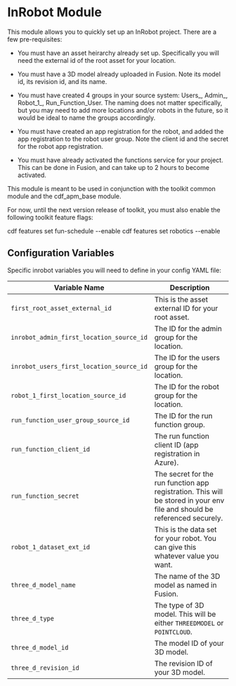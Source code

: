 # InRobot Module

This module allows you to quickly set up an InRobot project. There are a few pre-requisites:

- You must have an asset heirarchy already set up. Specifically you will need the external id of the root asset for your location.

- You must have a 3D model already uploaded in Fusion. Note its model id, its revision id, and its name.

- You must have created 4 groups in your source system: Users_<Location>, Admin_<Location>, Robot_1_<Location>, Run_Function_User. The naming does not matter specifically, but you may need to add more locations and/or robots in the future, so it would be ideal to name the groups accordingly.

- You must have created an app registration for the robot, and added the app registration to the robot user group. Note the client id and the secret for the robot app registration.

- You must have already activated the functions service for your project. This can be done in Fusion, and can take up to 2 hours to become activated.

This module is meant to be used in conjunction with the toolkit common module and the cdf_apm_base module.

For now, until the next version release of toolkit, you must also enable the following toolkit feature flags:

cdf features set fun-schedule --enable
cdf features set robotics --enable

## Configuration Variables

Specific inrobot variables you will need to define in your config YAML file:

| Variable Name                            | Description                                                                                                               |
| ---------------------------------------- | ------------------------------------------------------------------------------------------------------------------------- |
| `first_root_asset_external_id`           | This is the asset external ID for your root asset.                                                                        |
| `inrobot_admin_first_location_source_id` | The ID for the admin group for the location.                                                                              |
| `inrobot_users_first_location_source_id` | The ID for the users group for the location.                                                                              |
| `robot_1_first_location_source_id`       | The ID for the robot group for the location.                                                                              |
| `run_function_user_group_source_id`      | The ID for the run function group.                                                                                        |
| `run_function_client_id`                 | The run function client ID (app registration in Azure).                                                                   |
| `run_function_secret`                    | The secret for the run function app registration. This will be stored in your env file and should be referenced securely. |
| `robot_1_dataset_ext_id`                 | This is the data set for your robot. You can give this whatever value you want.                                           |
| `three_d_model_name`                     | The name of the 3D model as named in Fusion.                                                                              |
| `three_d_type`                           | The type of 3D model. This will be either `THREEDMODEL` or `POINTCLOUD`.                                                  |
| `three_d_model_id`                       | The model ID of your 3D model.                                                                                            |
| `three_d_revision_id`                    | The revision ID of your 3D model.                                                                                         |
